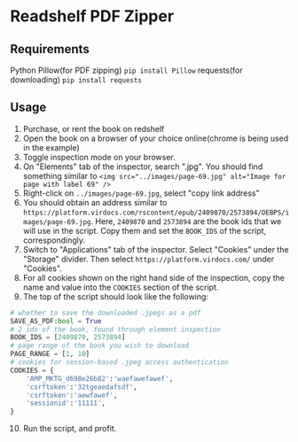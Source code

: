 # Readshelf PDF Zipper

## Requirements

Python
Pillow(for PDF zipping)
`pip install Pillow`
requests(for downloading)
`pip install requests`

## Usage

1. Purchase, or rent the book on redshelf
2. Open the book on a browser of your choice online(chrome is being used in the example)
3. Toggle inspection mode on your browser.
4. On "Elements" tab of the inspector, search ".jpg". You should find something similar to 
```<img src="../images/page-69.jpg" alt="Image for page with label 69" />```
5. Right-click on `../images/page-69.jpg`, select "copy link address"
6. You should obtain an address similar to `https://platform.virdocs.com/rscontent/epub/2409870/2573894/OEBPS/images/page-69.jpg`. Here, `2409870` and `2573894` are the book ids that we will use in the script. Copy them and set the `BOOK_IDS` of the script, correspondingly.
7. Switch to "Applications" tab of the inspector. Select "Cookies" under the "Storage" divider. Then select `https://platform.virdocs.com/` under "Cookies".
8. For all cookies shown on the right hand side of the inspection, copy the name and value into the `COOKIES` section of the script.
9. The top of the script should look like the following:
```python
# whether to save the downloaded .jpegs as a pdf
SAVE_AS_PDF:bool = True
# 2 ids of the book, found through element inspection 
BOOK_IDS = [2409870, 2573894]
# page range of the book you wish to download
PAGE_RANGE = [1, 10]
# cookies for session-based .jpeg access authentication
COOKIES = {
    'AMP_MKTG_d698e26b82':'waefawefawef',
    'csrftoken':'32tgeaedafsdf',
    'csrftoken':'aewfawef',
    'sessionid':'11111',
}
```

10. Run the script, and profit.